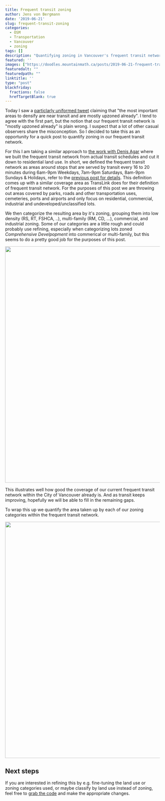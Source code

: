 ```yaml
---
title: Frequent transit zoning
author: Jens von Bergmann
date: '2019-06-21'
slug: frequent-transit-zoning
categories:
  - OSM
  - Transportation
  - Vancouver
  - zoning
tags: []
description: "Quantifying zoning in Vancouver's frequent transit network."
featured: ''
images: ["https://doodles.mountainmath.ca/posts/2019-06-21-frequent-transit-zoning_files/figure-html/frequent_transit_zoning_map-1.png"]
featuredalt: ""
featuredpath: ""
linktitle: ''
type: "post"
blackfriday:
  fractions: false
  hrefTargetBlank: true
---
```







Today I saw a [particlarly uniformed tweet](https://twitter.com/paulgfinch/status/1142053136644751362?s=21) claiming that "the most important areas to densify are near transit and are mostly upzoned already". I tend to agree with the first part, but the notion that our frequent transit network is "mostly upzoned already" is plain wrong. I suspect that a lot of other casual observers share the misconception. So I decided to take this as an opportunity for a quick post to quantify zoning in our frequent transit network.

For this I am taking a similar approach to [the work with Denis Agar](https://doodles.mountainmath.ca/blog/2019/02/21/planned-displacement/) where we built the frequent transit network from actual transit schedules and cut it down to residential land use. In short, we defined the frequent transit network as areas around stops that are served by transit every 16 to 20 minutes during 6am-9pm Weekdays, 7am-9pm Saturdays, 8am-9pm Sundays & Holidays, refer to the [previous post for details](https://doodles.mountainmath.ca/blog/2019/02/21/planned-displacement/). This definition comes up with a similar coverage area as TransLink does for their definition of frequent transit network. For the purposes of this post we are throwing out areas covered by parks, roads and other transportation uses, cemeteries, ports and airports and only focus on residential, commercial, industrial and undeveloped/unclassified lots.



We then categorize the resulting area by it's zoning, grouping them into low density (RS, RT, FSHCA, ..), multi-family (RM, CD, ...), commercial, and industrial zoning. Some of our categories are a little rough and could probably use refining, especially when categorizing lots zoned *Comprehensive Develpopment* into commerical or multi-family, but this seems to do a pretty good job for the purposes of this post.






<img src="/posts/2019-06-21-frequent-transit-zoning_files/figure-html/frequent_transit_zoning_map-1.png" width="768" />

This illustrates well how good the coverage of our current frequent transit network within the City of Vancouver already is. And as transit keeps improving, hopefully we will be able to fill in the remaining gaps.

To wrap this up we quantify the area taken up by each of our zoning categories within the frequent transit network.

<img src="/posts/2019-06-21-frequent-transit-zoning_files/figure-html/unnamed-chunk-3-1.png" width="768" />

## Next steps
If you are interested in refining this by e.g. fine-tuning the land use or zoning categories used, or maybe classify by land use instead of zoning, feel free to [grab the code](https://github.com/mountainMath/doodles/blob/master/content/posts/2019-06-21-frequent-transit-zoning.Rmarkdown) and make the appropriate changes.

